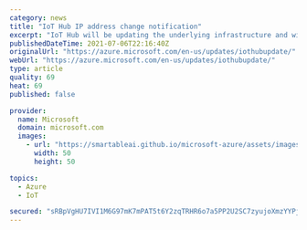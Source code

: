 ```yaml
---
category: news
title: "IoT Hub IP address change notification"
excerpt: "IoT Hub will be updating the underlying infrastructure and will go through an internal service update. The update will change the underlying DNS record for IoT Hub, resulting in a change of the IP address."
publishedDateTime: 2021-07-06T22:16:40Z
originalUrl: "https://azure.microsoft.com/en-us/updates/iothubupdate/"
webUrl: "https://azure.microsoft.com/en-us/updates/iothubupdate/"
type: article
quality: 69
heat: 69
published: false

provider:
  name: Microsoft
  domain: microsoft.com
  images:
    - url: "https://smartableai.github.io/microsoft-azure/assets/images/organizations/microsoft.com-50x50.jpg"
      width: 50
      height: 50

topics:
  - Azure
  - IoT

secured: "sRBpVgHU7IVI1M6G97mK7mPAT5t6Y2zqTRHR6o7a5PP2U2SC7zyujoXmzYYPj8DN6OAOLSSYQ5J6Me81T70LbprORq+PGrlfKDV9g4HzOCC+JLXvYZKPjJUP5agqRoSnzrr7gCK6Y53P9n9LwP2wfTWwXSbpLeALqOyx1Mt2UV/CRhsVityLrYbcFxBPC+9o7tk/oHE/sF/UBCsBFnJ+Hn+ubrFFrYCGE1wfc3qJ+/wCyuBdep1HyYOAMqXFhER5TLxles7Idmioop9qGUb934NTtn5nBMU0yxi8I+QXaqIOt4Ny40LVcpjE7T79PnOTvFY6CwMU9+2yXHtDjAlSBbkAhPual/ca0aqADc1J/to=;vqPTlpJoUZNdShHenJV6nA=="
---
```


